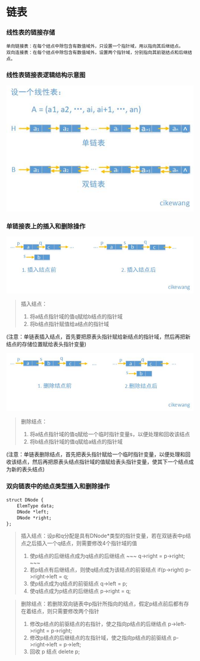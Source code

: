 # 链表

### 线性表的链接存储
	单向链接表：在每个结点中除包含有数值域外，只设置一个指针域，用以指向其后继结点。
	双向连接表：在每个结点中除包含有数值域外，设置两个指针域，分别指向其前驱结点和后继结点。
	
### 线性表链接表逻辑结构示意图
![线性表逻辑结构示意图](https://github.com/cikewang/DataStruct/blob/master/Z_Images/02_linked.jpg)


### 单链接表上的插入和删除操作
![单链接表上的插入](https://github.com/cikewang/DataStruct/blob/master/Z_Images/02_linked_add.jpg)
>插入结点：
>1. 将a结点指针域的值q赋给b结点的指针域
>2. 将b结点指针赋值给a结点的指针域

(注意：单链表插入结点，首先要把原表头指针赋给新结点的指针域，然后再把新结点的存储位置赋给表头指针变量)

![单链接表上的删除](https://github.com/cikewang/DataStruct/blob/master/Z_Images/02_linked_delete.jpg)
>删除结点：
>1. 将a结点指针域的值q赋给一个临时指针变量s，以便处理和回收该结点
>2. 将b结点指针域的值q赋给a结点的指针域

(注意：单链表删除结点，首先把表头指针赋给一个临时指针变量，以便处理和回收该结点，然后再把原表头结点指针域的值赋给表头指针变量，使其下一个结点成为新的表头结点)


### 双向链表中的结点类型插入和删除操作
~~~
struct DNode {
	ElemType data;
	DNode *left;
	DNode *right;
};
~~~
>插入结点：设p和q分配是具有DNode*类型的指针变量，若在双链表中p结点之后插入一个q结点，则需要修改4个指针域的值
>1. 使p结点的后继结点成为q结点的后继结点
	~~~
	q->right = p->right;
	~~~ 
>2. 若p结点有后继结点，则使q结点成为该结点的前驱结点
	if(p->right) p->right->left = q;
>3. 使p结点成为q结点的前驱结点
	q->left = p;
>4. 使q结点成为p结点的后继结点
	p->right = q;
	
	
>删除结点：若删除双向链表中p指针所指向的结点，假定p结点前后都有存在着结点，则只需要修改两个指针
>1. 修改p结点的前驱结点的右指针，使之指向p结点的后继结点
	p->left->right = p->right;
>2. 修改p结点的后继结点的左指针域，使之指向p结点的前驱结点
	p->right->left = p->left;
>3. 回收 p 结点
	delete p;
	

	
